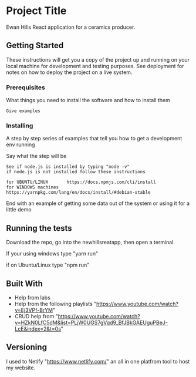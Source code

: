 # Project Title
Ewan Hills React application for a ceramics producer.

## Getting Started

These instructions will get you a copy of the project up and running on your local machine for development and testing purposes. See deployment for notes on how to deploy the project on a live system.

### Prerequisites

What things you need to install the software and how to install them

```
Give examples
```

### Installing

A step by step series of examples that tell you how to get a development env running

Say what the step will be

```
See if node.js is installed by typing "node -v"
if node.js is not installed follow these instructions 

for UBUNTU/LINUX       https://docs.npmjs.com/cli/install
for WINDOWS machines   https://yarnpkg.com/lang/en/docs/install/#debian-stable
```



End with an example of getting some data out of the system or using it for a little demo

## Running the tests

Download the repo, go into the newhillsreatapp, then open a terminal.

If your using windows type "yarn run"

if on Ubuntu/Linux type "npm run"




## Built With

* Help from labs
* Help from the following playlists "https://www.youtube.com/watch?v=Ej3VPf-BrYM"
* CRUD help from "https://www.youtube.com/watch?v=HZkN0LfC5dM&list=PLjW0UGS7gVqd9_BfJBkGAEUguPBeJ-LcE&index=2&t=0s"


## Versioning

I used to Netify "https://www.netlify.com/" an all in one platfrom tool to host my website.

